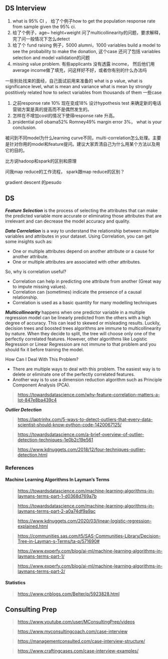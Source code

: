 ## DS Interview

1. what is 95% CI ， 给了个例子how to get the population response rate from sample given the 95% ci.
2. 给了个例子，age~ height+weight 问了multicollinearity的问题，要求解释，完了问一般情况下怎么detect
3. 给了个 fund raising 例子，5000 alumni，1000 variables build a model to see the probability to make the donation, 这个case 还问了包括 variables selection and model vailidation的问题
4. missing value problem. 有些applicants 没有透露 income， 然后他们用average income做了填充，问这样好不好，或者你有别的什么办法吗

一些别处找来的面经，自己面试前用来准备的
what is p value, what is significance level, what is mean and variance
what is mean by strongly postitively related
how to select variables from thousands of them
一些case
1. 之前response rate 10% 现在变成18% 设计hypothesis test 来确定新的电话营销方案是真的提高而不是偶然发生的。
2. 怎样在不增加cost的情况下使得response rate 升高。
3. prsidential poll obama52% Romney49% margin error 3%， what is your conclusion.

被问到不同model为什么learning curve不同，multi-correlation怎么处理。主要是针对你用的model和feature提问。建议大家弄清自己为什么用某个方法以及用它的目的。

比方说hadoop和spark的区别和原理

问我map reduce的工作流程， spark跟map reduce的区别？

gradient descent 的pesudo

## DS
***Feature Selection*** is the process of selecting the attributes that can make the predicted variable more accurate or eliminating those attributes that are irrelevant and can decrease the model accuracy and quality.

***Data Correlation*** is a way to understand the relationship between multiple variables and attributes in your dataset. Using Correlation, you can get some insights such as:
- One or multiple attributes depend on another attribute or a cause for another attribute.
- One or multiple attributes are associated with other attributes.

So, why is correlation useful?
- Correlation can help in predicting one attribute from another (Great way to impute missing values).
- Correlation can (sometimes) indicate the presence of a causal relationship.
- Correlation is used as a basic quantity for many modelling techniques

***Multicollinearity*** happens when one predictor variable in a multiple regression model can be linearly predicted from the others with a high degree of accuracy. This can lead to skewed or misleading results. Luckily, decision trees and boosted trees algorithms are immune to multicollinearity by nature. When they decide to split, the tree will choose only one of the perfectly correlated features. However, other algorithms like Logistic Regression or Linear Regression are not immune to that problem and you should fix it before training the model.

How Can I Deal With This Problem?
- There are multiple ways to deal with this problem. The easiest way is to delete or eliminate one of the perfectly correlated features. 
- Another way is to use a dimension reduction algorithm such as Principle Component Analysis (PCA).

> https://towardsdatascience.com/why-feature-correlation-matters-a-lot-847e8ba439c4

***Outlier Detection***
> https://laptrinhx.com/5-ways-to-detect-outliers-that-every-data-scientist-should-know-python-code-1420067125/

> https://towardsdatascience.com/a-brief-overview-of-outlier-detection-techniques-1e0b2c19e561

> https://www.kdnuggets.com/2018/12/four-techniques-outlier-detection.html



### References

#### Machine Learning Algorithms In Layman’s Terms
> https://towardsdatascience.com/machine-learning-algorithms-in-laymans-terms-part-1-d0368d769a7b

> https://towardsdatascience.com/machine-learning-algorithms-in-laymans-terms-part-2-a0a74df9a9ac

> https://www.kdnuggets.com/2020/03/linear-logistic-regression-explained.html

> https://communities.sas.com/t5/SAS-Communities-Library/Decision-Tree-in-Layman-s-Terms/ta-p/571690#

> https://www.experfy.com/blog/ai-ml/machine-learning-algorithms-in-laymans-terms-part-1/

> https://www.experfy.com/blog/ai-ml/machine-learning-algorithms-in-laymans-terms-part-2/

#### Statistics
> https://www.cnblogs.com/Belter/p/5923828.html


## Consulting Prep

> https://www.youtube.com/user/MConsultingPrep/videos

> https://www.myconsultingcoach.com/case-interview

> https://managementconsulted.com/case-interview-structure/

> https://www.craftingcases.com/case-interview-examples/
